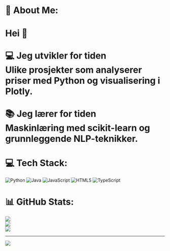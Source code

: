 # 💫 About Me:
# Hei 👋<br><br>💻 Jeg utvikler for tiden<br>Ulike prosjekter som analyserer priser med Python og visualisering i Plotly.  <br><br>📚 Jeg lærer for tiden<br>Maskinlæring med scikit-learn og grunnleggende NLP-teknikker.   


# 💻 Tech Stack:
![Python](https://img.shields.io/badge/python-3670A0?style=for-the-badge&logo=python&logoColor=ffdd54) ![Java](https://img.shields.io/badge/java-%23ED8B00.svg?style=for-the-badge&logo=openjdk&logoColor=white) ![JavaScript](https://img.shields.io/badge/javascript-%23323330.svg?style=for-the-badge&logo=javascript&logoColor=%23F7DF1E) ![HTML5](https://img.shields.io/badge/html5-%23E34F26.svg?style=for-the-badge&logo=html5&logoColor=white) ![TypeScript](https://img.shields.io/badge/typescript-%23007ACC.svg?style=for-the-badge&logo=typescript&logoColor=white)
# 📊 GitHub Stats:
![](https://github-readme-stats.vercel.app/api?username=jsandtangen&theme=dark&hide_border=false&include_all_commits=false&count_private=false)<br/>
![](https://nirzak-streak-stats.vercel.app/?user=jsandtangen&theme=dark&hide_border=false)<br/>
![](https://github-readme-stats.vercel.app/api/top-langs/?username=jsandtangen&theme=dark&hide_border=false&include_all_commits=false&count_private=false&layout=compact)

---
[![](https://visitcount.itsvg.in/api?id=jsandtangen&icon=0&color=0)](https://visitcount.itsvg.in)

<!-- Proudly created with GPRM ( https://gprm.itsvg.in ) -->
